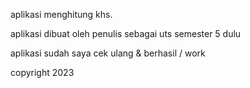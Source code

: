 aplikasi menghitung khs.

aplikasi dibuat oleh penulis sebagai uts semester 5 dulu

aplikasi sudah saya cek ulang & berhasil / work

copyright 2023
